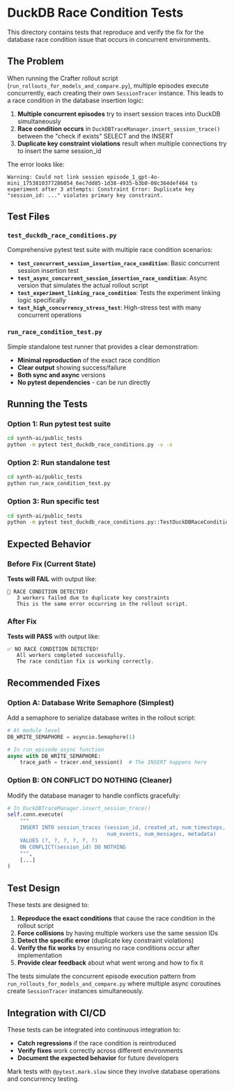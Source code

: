 # DuckDB Race Condition Tests

This directory contains tests that reproduce and verify the fix for the database race condition issue that occurs in concurrent environments.

## The Problem

When running the Crafter rollout script (`run_rollouts_for_models_and_compare.py`), multiple episodes execute concurrently, each creating their own `SessionTracer` instance. This leads to a race condition in the database insertion logic:

1. **Multiple concurrent episodes** try to insert session traces into DuckDB simultaneously
2. **Race condition occurs** in `DuckDBTraceManager.insert_session_trace()` between the "check if exists" SELECT and the INSERT
3. **Duplicate key constraint violations** result when multiple connections try to insert the same session_id

The error looks like:
```
Warning: Could not link session episode_1_gpt-4o-mini_1753810377286054_6ec7dd85-1d38-4935-b3b0-08c364def464 to experiment after 3 attempts: Constraint Error: Duplicate key "session_id: ..." violates primary key constraint.
```

## Test Files

### `test_duckdb_race_conditions.py`
Comprehensive pytest test suite with multiple race condition scenarios:

- **`test_concurrent_session_insertion_race_condition`**: Basic concurrent session insertion test
- **`test_async_concurrent_session_insertion_race_condition`**: Async version that simulates the actual rollout script
- **`test_experiment_linking_race_condition`**: Tests the experiment linking logic specifically  
- **`test_high_concurrency_stress_test`**: High-stress test with many concurrent operations

### `run_race_condition_test.py`
Simple standalone test runner that provides a clear demonstration:

- **Minimal reproduction** of the exact race condition
- **Clear output** showing success/failure
- **Both sync and async** versions
- **No pytest dependencies** - can be run directly

## Running the Tests

### Option 1: Run pytest test suite
```bash
cd synth-ai/public_tests
python -m pytest test_duckdb_race_conditions.py -v -s
```

### Option 2: Run standalone test 
```bash
cd synth-ai/public_tests  
python run_race_condition_test.py
```

### Option 3: Run specific test
```bash
cd synth-ai/public_tests
python -m pytest test_duckdb_race_conditions.py::TestDuckDBRaceConditions::test_concurrent_session_insertion_race_condition -v -s
```

## Expected Behavior

### Before Fix (Current State)
**Tests will FAIL** with output like:
```
🚨 RACE CONDITION DETECTED!
   3 workers failed due to duplicate key constraints
   This is the same error occurring in the rollout script.
```

### After Fix  
**Tests will PASS** with output like:
```
✅ NO RACE CONDITION DETECTED!
   All workers completed successfully.
   The race condition fix is working correctly.
```

## Recommended Fixes

### Option A: Database Write Semaphore (Simplest)
Add a semaphore to serialize database writes in the rollout script:

```python
# At module level
DB_WRITE_SEMAPHORE = asyncio.Semaphore(1)

# In run_episode_async function
async with DB_WRITE_SEMAPHORE:
    trace_path = tracer.end_session()  # The INSERT happens here
```

### Option B: ON CONFLICT DO NOTHING (Cleaner)
Modify the database manager to handle conflicts gracefully:

```python
# In DuckDBTraceManager.insert_session_trace()
self.conn.execute(
    """
    INSERT INTO session_traces (session_id, created_at, num_timesteps,
                                num_events, num_messages, metadata)
    VALUES (?, ?, ?, ?, ?, ?)
    ON CONFLICT(session_id) DO NOTHING
    """,
    [...]
)
```

## Test Design

These tests are designed to:

1. **Reproduce the exact conditions** that cause the race condition in the rollout script
2. **Force collisions** by having multiple workers use the same session IDs
3. **Detect the specific error** (duplicate key constraint violations)
4. **Verify the fix works** by ensuring no race conditions occur after implementation
5. **Provide clear feedback** about what went wrong and how to fix it

The tests simulate the concurrent episode execution pattern from `run_rollouts_for_models_and_compare.py` where multiple async coroutines create `SessionTracer` instances simultaneously.

## Integration with CI/CD

These tests can be integrated into continuous integration to:

- **Catch regressions** if the race condition is reintroduced
- **Verify fixes** work correctly across different environments
- **Document the expected behavior** for future developers

Mark tests with `@pytest.mark.slow` since they involve database operations and concurrency testing. 